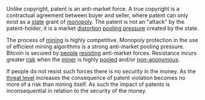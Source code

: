 Unlike copyright, patent is an anti-market force. A true copyright is a contractual agreement between buyer and seller, where patent can only exist as a [state](Glossary#state) grant of [monopoly](https://mises.org/library/man-economy-and-state-power-and-market/html/p/1075). The patent is not an "attack" by the patent-holder, it is a market [distortion](Glossary#distortion) [pooling pressure](Pooling-Pressure-Risk) created by the state.

The process of [mining](Glossary#mine) is highly competitive. Monopoly protection in the use of efficient mining algorithms is a strong anti-market pooling pressure. Bitcoin is secured by [people](Glossary#person) [resisting](Axiom-of-Resistance) anti-market forces. Resistance incurs greater [risk](Risk-Sharing-Principle) when the [miner](Glossary#miner) is highly [pooled](Glossary#pooling) and/or [non-anonymous](Public-Data-Principle).

If people do not resist such forces there is no security in the money. As the [threat level](Threat-Level-Paradox) increases the consequence of patent violation becomes no more of a risk than mining itself. As such the impact of patents is inconsequential in relation to the security of the money.